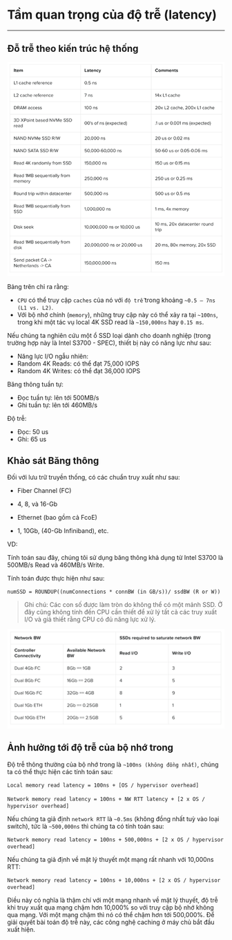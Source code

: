 # Tầm quan trọng của độ trễ (latency)
---
## Đỗ trễ theo kiến trúc hệ thống

![](../images/latency-1.png)

Bảng trên chỉ ra rằng:
- `CPU` có thể truy cập `caches` của nó với `độ trễ` trong khoảng `~0.5 – 7ns (L1 vs. L2)`.
- Với bộ nhớ chính (`memory`), những truy cập này có thể xảy ra tại `~100ns`, trong khi một tác vụ local 4K SSD read là `~150,000ns` hay `0.15 ms`.

Nếu chúng ta nghiên cứu một ổ SSD loại dành cho doanh nghiệp (trong trường hợp này là Intel S3700 - SPEC), thiết bị này có năng lực như sau:
- Năng lực I/O ngẫu nhiên:
 - Random 4K Reads: có thể đạt 75,000 IOPS
 - Random 4K Writes: có thể đạt 36,000 IOPS

Băng thông tuần tự:
- Đọc tuần tự: lên tới 500MB/s
- Ghi tuần tự: lên tới 460MB/s

Độ trễ:
- Đọc: 50 us
- Ghi: 65 us

## Khảo sát Băng thông
Đối với lưu trữ truyền thống, có các chuẩn truy xuất như sau:
- Fiber Channel (FC)
 - 4, 8, và 16-Gb

- Ethernet (bao gồm cả FcoE)
 - 1, 10Gb, (40-Gb Infiniband), etc.

VD:

Tính toán sau đây, chúng tôi sử dụng băng thông khả dụng từ Intel S3700 là 500MB/s Read và 460MB/s Write.

Tính toán được thực hiện như sau:
```
numSSD = ROUNDUP((numConnections * connBW (in GB/s))/ ssdBW (R or W))
```

> Ghi chú: Các con số được làm tròn do không thể có một mảnh SSD. Ở đây cũng không tính đến CPU cần thiết để xử lý tất cả các truy xuất I/O và giả thiết rằng CPU có đủ năng lực xử lý.

![](../images/latency-2.png)

## Ảnh hưởng tới độ trễ của bộ nhớ trong

Độ trễ thông thường của bộ nhớ trong là `~100ns (không đồng nhất)`, chúng ta có thể thực hiện các tính toán sau:
```
Local memory read latency = 100ns + [OS / hypervisor overhead]

Network memory read latency = 100ns + NW RTT latency + [2 x OS / hypervisor overhead]
```

Nếu chúng ta giả định `network RTT` là `~0.5ms` (không đồng nhất tuỳ vào loại switch), tức là `~500,000ns` thì chúng ta có tính toán sau:

```
Network memory read latency = 100ns + 500,000ns + [2 x OS / hypervisor overhead]
```

Nếu chúng ta giả định về mặt lý thuyết một mạng rất nhanh với 10,000ns RTT:
```
Network memory read latency = 100ns + 10,000ns + [2 x OS / hypervisor overhead]
```
Điều này có nghĩa là thậm chí với một mạng nhanh về mặt lý thuyết, độ trễ khi truy xuất qua mạng chậm hơn 10,000% so với truy cập bộ nhớ không qua mạng. Với một mạng chậm thì nó có thể chậm hơn tới 500,000%.
Để giải quyết bài toán độ trễ này, các công nghệ caching ở máy chủ bắt đầu xuất hiện.
